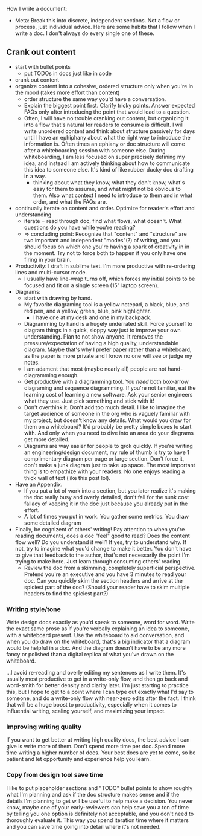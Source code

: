 How I write a document:
- Meta: Break this into discrete, independent sections. Not a flow or process, just individual advice.
Here are some habits that I follow when I write a doc. I don't always do every single one of these.

## Crank out content

- start with bullet points
    - put TODOs in docs just like in code
- crank out content
- organize content into a cohesive, ordered structure only when you're in the mood (takes more effort than content)
    - order structure the same way you'd have a conversation.
    - Explain the biggest point first. Clarify tricky points. Answer expected FAQs only after introducing the point that would lead to a question.
    - Often, I will have no trouble cranking out content, but organizing it into a flow that's natural for readers to consume is difficult. I will write unordered content and think about structure passively for days until I have an ephiphany about what the right way to introduce the information is.
    Often times an ephiany or doc structure will come after a whiteboarding session with someone else. During whiteboarding, I am less focused on super precisely defining my idea, and instead I am actively thinking about how to communicate this idea to someone else. It's kind of like rubber ducky doc drafting in a way.
        - thinking about what they know, what they don't know, what's easy for them to assume, and what might not be obvious to them. Also what context I need to introduce to them and in what order, and what the FAQs are.
- continually iterate on content and order. Optimize for reader's effort and understanding
    - iterate = read through doc, find what flows, what doesn't. What questions do you have while you're reading?
    - => concluding point: Recognize that "content" and "structure" are two important and independent "modes"(?) of writing, and you should focus on which one you're having a spark of creativity in in the moment. Try not to force both to happen if you only have one firing in your brain.
- Productivity: I draft in sublime text. I'm more productive with re-ordering lines and multi-cursor mode.
    - I usually have line-wrap turns off, which forces my initial points to be focused and fit on a single screen (15" laptop screen).
- Diagrams:
    - start with drawing by hand.
    - My favorite diagraming tool is a yellow notepad, a black, blue, and red pen, and a yellow, green, blue, pink highlighter.
        - I have one at my desk and one in my backpack.
    - Diagramming by hand is a hugely underrated skill. Force yourself to diagram things in a quick, sloppy way just to improve your own understanding. Plan to not show anyone. It removes the pressure/expectation of having a high quality, understandable diagram. Maybe that's why I prefer paper rather than a whiteboard, as the paper is more private and I know no one will see or judge my notes.
    - I am adament that most (maybe nearly all) people are not hand-diagramming enough.
    - Get productive with a diagramming tool. You *need* both box-arrow diagraming and sequence diagramming. If you're not familiar, eat the learning cost of learning a new software. Ask your senior engineers what they use. Just pick something and stick with it!
    - Don't overthink it. Don't add too much detail. I like to imagine the target audience of someone in the org who is vaguely familiar with my project, but doesn't know any details. What would you draw for them on a whiteboard? It'd probably be pretty simple boxes to start with. And only when you need to dive into an area do your diagrams get more detailed.
    - Diagrams are way easier for people to grok quickly. If you're writing an engineering/design document, my rule of thumb is try to have 1 complimentary diagram per page or large section. Don't force it, don't make a junk diagram just to take up space. The most important thing is to empathize with your readers. No one enjoys reading a thick wall of text (like this post lol).
- Have an Appendix.
    - If you put a lot of work into a section, but you later realize it's making the doc really busy and overly detailed, don't fall for the sunk cost fallacy of keeping it in the doc just because you already put in the effort.
    - A lot of times you put in work. You gather some metrics. You draw some detailed diagram
- Finally, be cognizent of others' writing! Pay attention to when you're reading documents, does a doc "feel" good to read? Does the content flow well? Do you understand it well? If yes, try to understand why. If not, try to imagine what you'd change to make it better. You don't have to give that feedback to the author, that's not necessarily the point I'm trying to make here. Just learn through consuming others' reading.
    - Review the doc from a skimming, completely superficial perspective. Pretend you're an executive and you have 3 minutes to read your doc. Can you quickly skim the section headers and arrive at the spiciest part of the doc? (Should your reader have to skim multiple headers to find the spiciest part?)


### Writing style/tone

Write design docs exactly as you'd speak to someone, word for word. Write the exact same prose as if you're verbally explaining an idea to someone, with a whiteboard present. Use the whiteboard to aid conversation, and when you do draw on the whiteboard, that's a big indicator that a diagram would be helpful in a doc. And the diagram doesn't have to be any more fancy or polished than a digital replica of what you've drawn on the whiteboard.

...I avoid re-reading and overly editing my sentences as I write them. It's usually most productive to get in a write-only flow, and then go back and word-smith for better density and clarity later. I'm just starting to practice this, but I hope to get to a point where I can type out exactly what I'd say to someone, and do a write-only flow with near-zero edits after the fact. I think that will be a huge boost to productivity, especially when it comes to influential writing, scaling yourself, and maximizing your impact.


### Improving writing quality

If you want to get better at writing high quality docs, the best advice I can give is write more of them. Don't spend more time per doc. Spend more time writing a higher number of docs. Your best docs are yet to come, so be patient and let opportunity and experience help you learn.



### Copy from design tool save time

I like to put placeholder sections and "TODO" bullet points to show roughly what I'm planning and ask if the doc structure makes sense and if the details I'm planning to get will be useful to help make a decision. You never know, maybe one of your early-reviewers can help save you a ton of time by telling you one option is definitely not acceptable, and you don't need to thoroughly evaluate it. This way you spend iteration time where it matters and you can save time going into detail where it's not needed.
